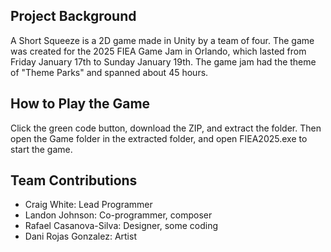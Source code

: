 ## Project Background
A Short Squeeze is a 2D game made in Unity by a team of four.
The game was created for the 2025 FIEA Game Jam in Orlando, which lasted from Friday January 17th to Sunday January 19th.
The game jam had the theme of "Theme Parks" and spanned about 45 hours.

## How to Play the Game
Click the green code button, download the ZIP, and extract the folder. 
Then open the Game folder in the extracted folder, and open FIEA2025.exe to start the game.

## Team Contributions
- Craig White: Lead Programmer
- Landon Johnson: Co-programmer, composer
- Rafael Casanova-Silva: Designer, some coding
- Dani Rojas Gonzalez: Artist
